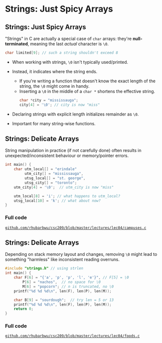 # Strings: Just Spicy Arrays

## Strings: Just Spicy Arrays

"Strings" in C are actually a special case of `char` arrays: they're **null-terminated**, meaning the last _actual_ character is `\0`.

```c
char limited[9]; // such a string shouldn't exceed 8
```

- When working with strings, `\0` isn't typically used/printed.
- Instead, it indicates where the string ends.

  - If you're writing a function that doesn't know the exact length of the string, the `\0` might come in handy.
  - Inserting a `\0` in the middle of a `char *` shortens the effective string.
    ```c
    char *city = "mississauga";
    city[4] = '\0'; // city is now "miss"
    ```

- Declaring strings with explicit length initializes remainder as `\0`.
- Important for many string-wise functions.

## Strings: Delicate Arrays

String manipulation in practice (if not carefully done) often results in unexpected/inconsistent behaviour or memory/pointer errors.

```c
int main() {
    char utm_local[] = "erindale"
         utm_city[] = "mississauga",
         utsg_local[] = "st. george",
         utsg_city[] = "toronto";
    utm_city[4] = '\0';  // utm_city is now "miss"

    utm_local[8] = 'i'; // what happens to utm_local?
    utsg_local[10] = 'k'; // what about now?
}
```

### Full code

[`github.com/rhubarbwu/csc209/blob/master/lectures/lec04/campuses.c`](https://github.com/rhubarbwu/csc209/blob/master/lectures/lec04/campuses.c)

## Strings: Delicate Arrays

Depending on stack memory layout and changes, removing `\0` might lead to something "harmless" like inconsistent reading overruns.

```c
#include "strings.h" // using strlen
int main() {
    char F[6] = "{'a', 'p', 'p', 'l', 'e'}", // F[5] = \0
        P[6] = "nachos",  // no space for \0
        M[6] = "popcorn"; // n is truncated, no \0
    printf("%d %d %d\n", len(F), len(P), len(M));

    char B[9] = "sourdough";  // try len = 5 or 13
    printf("%d %d %d\n", len(F), len(P), len(M));
    return 0;
}
```

### Full code

[`github.com/rhubarbwu/csc209/blob/master/lectures/lec04/foods.c`](https://github.com/rhubarbwu/csc209/blob/master/lectures/lec04/foods.c)
